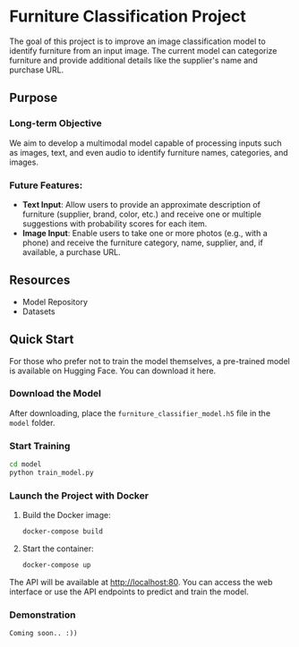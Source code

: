 
# Furniture Classification Project

The goal of this project is to improve an image classification model to identify furniture from an input image. The current model can categorize furniture and provide additional details like the supplier's name and purchase URL.

## Purpose
### Long-term Objective

We aim to develop a multimodal model capable of processing inputs such as images, text, and even audio to identify furniture names, categories, and images.

### Future Features:

- **Text Input**: Allow users to provide an approximate description of furniture (supplier, brand, color, etc.) and receive one or multiple suggestions with probability scores for each item.
- **Image Input**: Enable users to take one or more photos (e.g., with a phone) and receive the furniture category, name, supplier, and, if available, a purchase URL.

## Resources
- Model Repository
- Datasets

## Quick Start

For those who prefer not to train the model themselves, a pre-trained model is available on Hugging Face. You can download it here.

### Download the Model

After downloading, place the `furniture_classifier_model.h5` file in the `model` folder.

### Start Training

```bash
cd model
python train_model.py
```

### Launch the Project with Docker

1. Build the Docker image:

   ```bash
   docker-compose build
   ```

2. Start the container:

   ```bash
   docker-compose up
   ```

The API will be available at [http://localhost:80](http://localhost:80). You can access the web interface or use the API endpoints to predict and train the model.

### Demonstration
`Coming soon.. :))`